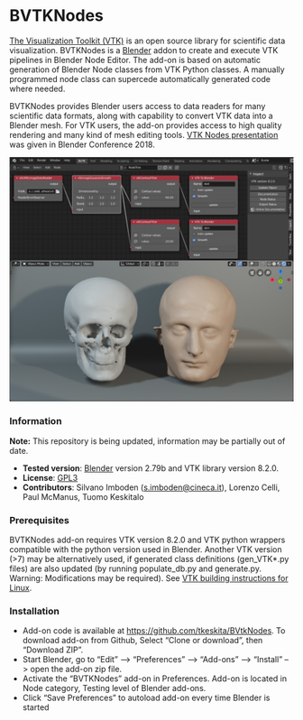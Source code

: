 # BVTKNodes 

[The Visualization Toolkit (VTK)](https://www.vtk.org/) is an open
source library for scientific data visualization. BVTKNodes is a
[Blender](http://blender.org) addon to create and execute VTK
pipelines in Blender Node Editor. The add-on is based on automatic
generation of Blender Node classes from VTK Python classes. A manually
programmed node class can supercede automatically generated code where
needed.

BVTKNodes provides Blender users access to data readers for many
scientific data formats, along with capability to convert VTK data
into a Blender mesh. For VTK users, the add-on provides access to high
quality rendering and many kind of mesh editing tools.
[VTK Nodes presentation](https://www.youtube.com/watch?v=KcF4LBTTyvk)
was given in Blender Conference 2018.

<p align="center">
<img src="isosurfaces.jpg">
</p>

### Information

**Note:** This repository is being updated, information may be partially out of date.

- **Tested version**: [Blender](http://blender.org) version 2.79b
  and VTK library version 8.2.0.
- **License**: [GPL3](http://www.gnu.org/licenses/quick-guide-gplv3.html)
- **Contributors**: Silvano Imboden (s.imboden@cineca.it), Lorenzo Celli,
  Paul McManus, Tuomo Keskitalo

### Prerequisites

BVTKNodes add-on requires VTK version 8.2.0 and VTK python wrappers
compatible with the python version used in Blender.
Another VTK version (>7) may be alternatively used, if generated class
definitions (gen_VTK*.py files) are also updated (by running
populate_db.py and generate.py. Warning: Modifications may be
required).
See [VTK building instructions for Linux](./build_vtk.md).

### Installation

- Add-on code is available at
  https://github.com/tkeskita/BVtkNodes. To download add-on from
  Github, Select “Clone or download”, then “Download ZIP”.
- Start Blender, go to “Edit” –> “Preferences” –> “Add-ons” –> “Install” –> open the add-on zip file.
- Activate the “BVTKNodes” add-on in Preferences. Add-on is located in
  Node category, Testing level of Blender add-ons.
- Click “Save Preferences” to autoload add-on every time Blender is started


